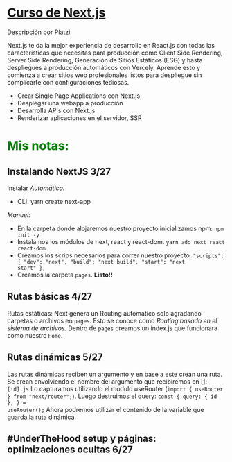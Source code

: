 # [Curso de Next.js](https://platzi.com/cursos/next/)

Descripción por Platzi:<br>

Next.js te da la mejor experiencia de desarrollo en React.js con todas las características que necesitas para producción como Client Side Rendering, Server Side Rendering, Generación de Sitios Estáticos (ESG) y hasta despliegues a producción automáticos con Vercely. Aprende esto y comienza a crear sitios web profesionales listos para despliegue sin complicarte con configuraciones tediosas.

- Crear Single Page Applications con Next.js
- Desplegar una webapp a producción
- Desarrolla APIs con Next.js
- Renderizar aplicaciones en el servidor, SSR

# <span style="color:green">Mis notas:</span>

## Instalando NextJS 3/27

Instalar
_Automática:_

- CLI: yarn create next-app

_Manuel:_

- En la carpeta donde alojaremos nuestro proyecto inicializamos npm:
  `npm init -y`
- Instalamos los módulos de next, react y react-dom.
  `yarn add next react react-dom`
- Creamos los scrips necesarios para correr nuestro proyecto.
  <code>"scripts": {
  "dev": "next",
  "build": "next build",
  "start": "next start"
  },</code>
- Creamos la carpeta `pages`.
  **Listo!!**

## Rutas básicas 4/27

Rutas estáticas:
Next genera un Routing automático solo agradando carpetas o archivos en `pages`. Esto se conoce como _Routing basado en el sistema de archivos._
Dentro de `pages` creamos un index.js que funcionara como nuestro `Home`.

## Rutas dinámicas 5/27

Las rutas dinámicas reciben un argumento y en base a este crean una ruta.
Se crean envolviendo el nombre del argumento que recibiremos en []: `[id].js`
Lo capturamos utilizando el modulo useRouter (`import { useRouter } from "next/router";`).
Luego destruimos el query:
<code>const {
query: { id },
} = useRouter();</code>
Ahora podremos utilizar el contenido de la variable que guarda la ruta dinámica.

## #UnderTheHood setup y páginas: optimizaciones ocultas 6/27
